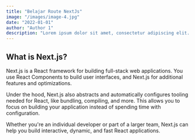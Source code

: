 ```yaml
---
title: "Belajar Route NextJs"
image: "/images/image-4.jpg"
date: "2022-01-01"
author: "Author 1"
description: "Lorem ipsum dolor sit amet, consectetur adipiscing elit. Duis ex est, hendrerit ut rhoncus non, gravida nec ipsum. Nulla rhoncus nibh velit, nec varius ex maximus quis."
---
```


## What is Next.js?

Next.js is a React framework for building full-stack web applications. You use React Components to build user interfaces, and Next.js for additional features and optimizations.

Under the hood, Next.js also abstracts and automatically configures tooling needed for React, like bundling, compiling, and more. This allows you to focus on building your application instead of spending time with configuration.

Whether you're an individual developer or part of a larger team, Next.js can help you build interactive, dynamic, and fast React applications.

